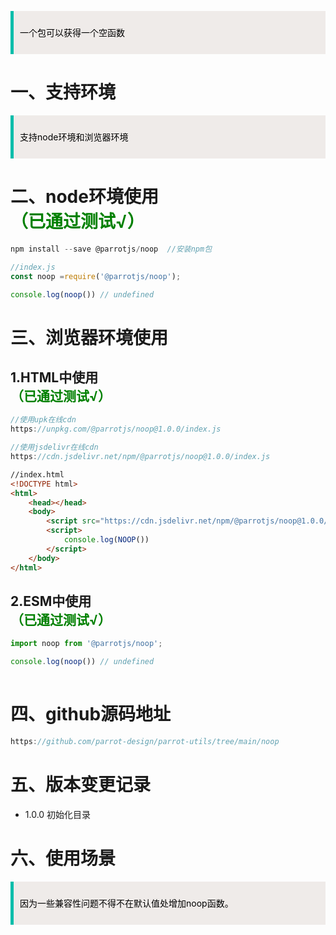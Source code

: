 <blockquote style='padding: 10px; font-size: 1em; margin: 1em 0px; color: rgb(0, 0, 0); border-left: 5px solid rgba(0,189,170,1); background: rgb(239, 235, 233);line-height:1.5;'>
 
一个包可以获得一个空函数
    
</blockquote>

# 一、支持环境

<blockquote style='padding: 10px; font-size: 1em; margin: 1em 0px; color: rgb(0, 0, 0); border-left: 5px solid rgba(0,189,170,1); background: rgb(239, 235, 233);line-height:1.5;'>
 
支持node环境和浏览器环境
    
</blockquote>

# 二、node环境使用 <div style="color:green">（已通过测试√）</div>

```js
npm install --save @parrotjs/noop  //安装npm包
```

```js
//index.js
const noop =require('@parrotjs/noop');

console.log(noop()) // undefined 

```

# 三、浏览器环境使用

## 1.HTML中使用 <div style="color:green">（已通过测试√）</div>

```js
//使用upk在线cdn
https://unpkg.com/@parrotjs/noop@1.0.0/index.js
```


```js
//使用jsdelivr在线cdn
https://cdn.jsdelivr.net/npm/@parrotjs/noop@1.0.0/index.js
```


```html
//index.html
<!DOCTYPE html>
<html>
    <head></head>
    <body>
        <script src="https://cdn.jsdelivr.net/npm/@parrotjs/noop@1.0.0/index.js" ></script>
        <script> 
            console.log(NOOP()) 
        </script>
    </body>
</html>
``` 

## 2.ESM中使用 <div style="color:green">（已通过测试√）</div>

```js
import noop from '@parrotjs/noop';

console.log(noop()) // undefined
 
```

# 四、github源码地址

```js
https://github.com/parrot-design/parrot-utils/tree/main/noop
```
# 五、版本变更记录

+ 1.0.0 初始化目录  

# 六、使用场景

<blockquote style='padding: 10px; font-size: 1em; margin: 1em 0px; color: rgb(0, 0, 0); border-left: 5px solid rgba(0,189,170,1); background: rgb(239, 235, 233);line-height:1.5;'>
 
因为一些兼容性问题不得不在默认值处增加noop函数。
    
</blockquote>